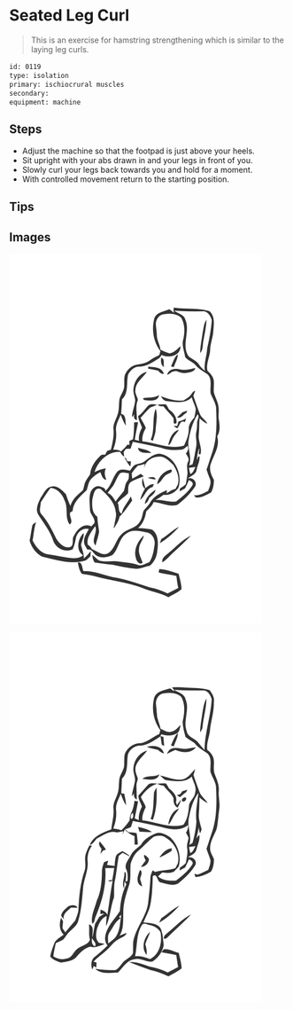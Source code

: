 # Seated Leg Curl

> This is an exercise for hamstring strengthening which is similar to the laying leg curls.

``` 
id: 0119 
type: isolation 
primary: ischiocrural muscles 
secondary:  
equipment: machine 
``` 


## Steps


 - Adjust the machine so that the footpad is just above your heels.
 - Sit upright with your abs drawn in and your legs in front of you.
 - Slowly curl your legs back towards you and hold for a moment.
 - With controlled movement return to the starting position.

## Tips



## Images

![](./../svg/0119-relaxation.svg "")

![](./../svg/0119-tension.svg "")

